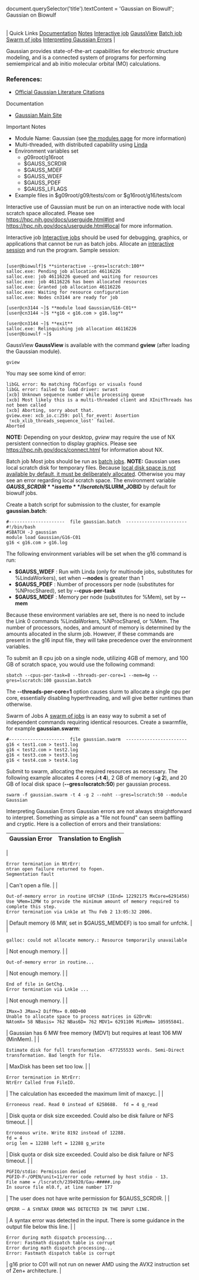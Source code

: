 

document.querySelector('title').textContent = 'Gaussian on Biowulf';
Gaussian on Biowulf


|  |
| --- |
| 
Quick Links
[Documentation](#doc)
[Notes](#notes)
[Interactive job](#int) 
[GaussView](#gaussview) 
[Batch job](#sbatch) 
[Swarm of jobs](#swarm) 
[Interpreting Gaussian Errors](#errors) 
 |



Gaussian provides state-of-the-art capabilities for electronic structure modeling, and is a connected system of programs for performing semiempirical and ab initio molecular orbital (MO) calculations.



### References:


* [Official Gaussian Literature Citations](http://gaussian.com/citation/)


Documentation
* [Gaussian Main Site](http://gaussian.com)


Important Notes
* Module Name: Gaussian (see [the modules page](/apps/modules.html) for more information)
* Multi-threaded, with distributed capability using [Linda](http://gaussian.com/lindaprod/)
* Environment variables set 
	+ $g09root/$g16root
	+ $GAUSS\_SCRDIR
	+ $GAUSS\_MDEF
	+ $GAUSS\_WDEF
	+ $GAUSS\_PDEF
	+ $GAUSS\_LFLAGS
* Example files in $g09root/g09/tests/com or $g16root/g16/tests/com


Interactive use of Gaussian must be run on an interactive node with local scratch space allocated. Please see
<https://hpc.nih.gov/docs/userguide.html#int>
and
<https://hpc.nih.gov/docs/userguide.html#local>
for more information.


Interactive job
[Interactive jobs](/docs/userguide.html#int) should be used for debugging, graphics, or applications that cannot be run as batch jobs.
Allocate an [interactive session](/docs/userguide.html#int) and run the program. Sample session:



```

[user@biowulf]$ **sinteractive --gres=lscratch:100**
salloc.exe: Pending job allocation 46116226
salloc.exe: job 46116226 queued and waiting for resources
salloc.exe: job 46116226 has been allocated resources
salloc.exe: Granted job allocation 46116226
salloc.exe: Waiting for resource configuration
salloc.exe: Nodes cn3144 are ready for job

[user@cn3144 ~]$ **module load Gaussian/G16-C01**
[user@cn3144 ~]$ **g16 < g16.com > g16.log**

[user@cn3144 ~]$ **exit**
salloc.exe: Relinquishing job allocation 46116226
[user@biowulf ~]$

```

GaussView
**GaussView** is available with the command **gview** (after loading the Gaussian module).



```
gview
```

You may see some kind of error:



```
libGL error: No matching fbConfigs or visuals found
libGL error: failed to load driver: swrast
[xcb] Unknown sequence number while processing queue
[xcb] Most likely this is a multi-threaded client and XInitThreads has not been called
[xcb] Aborting, sorry about that.
gview.exe: xcb_io.c:259: poll_for_event: Assertion `!xcb_xlib_threads_sequence_lost' failed.
Aborted
```

**NOTE:** Depending on your desktop, *gview* may require the use of NX persistent connection to display graphics. Please see <https://hpc.nih.gov/docs/connect.html> for information about NX.


Batch job
Most jobs should be run as [batch jobs](/docs/userguide.html#submit).
**NOTE:** Gaussian uses local scratch disk for temporary files. Because [local disk space is not available by default, it must be deliberately allocated](http://hpc.nih.gov/docs/userguide.html#local). Otherwise you may see an error regarding local scratch space. The environment variable **$GAUSS\_SCRDIR** is set to **/lscratch/$SLURM\_JOBID** by default for biowulf jobs.


Create a batch script for submission to the cluster, for example **gaussian.batch**:



```
#---------------------  file gaussian.batch  -----------------------
#!/bin/bash
#SBATCH -J gaussian
module load Gaussian/G16-C01
g16 < g16.com > g16.log

```

The following environment variables will be set when the g16 command is run:


* **$GAUSS\_WDEF** : Run with Linda (only for multinode jobs, substitutes for %LindaWorkers), set when **--nodes** is greater than 1
* **$GAUSS\_PDEF** : Number of processors per node (substitutes for %NProcShared), set by **--cpus-per-task**
* **$GAUSS\_MDEF** : Memory per node (substitutes for %Mem), set by **--mem**


Because these environment variables are set, there is no need to include the Link 0 commands %LindaWorkers, 
%NProcShared, or %Mem. The number of processors, nodes, and amount of memory is determined by the amounts
allocated in the slurm job. However, if these commands are present in the g16 input file, they will take precedence over
the environment variables.



To submit an 8 cpu job on a single node, utilizing 4GB of memory, and 100 GB of scratch space, you would use the following command:



```
sbatch --cpus-per-task=8 --threads-per-core=1 --mem=4g --gres=lscratch:100 gaussian.batch
```

The **--threads-per-core=1** option causes slurm to allocate a single cpu per core, essentially disabling
hyperthreading, and will give better runtimes than otherwise.


Swarm of Jobs 
A [swarm of jobs](/apps/swarm.html) is an easy way to submit a set of independent commands requiring identical resources.
Create a swarmfile, for example **gaussian.swarm**:



```
#---------------------  file gaussian.swarm  -----------------------
g16 < test1.com > test1.log
g16 < test2.com > test2.log
g16 < test3.com > test3.log
g16 < test4.com > test4.log
```

Submit to swarm, allocating the required resources as necessary. The following example allocates 
4 cores (**-t 4**), 2 GB of memory (**-g 2**), and 20 GB of local disk space (**--gres=lscratch:50**)
per gaussian process.



```
swarm -f gaussian.swarm -t 4 -g 2 --noht --gres=lscratch:50 --module Gaussian
```


Interpreting Gaussian Errors
Gaussian errors are not always straightforward to interpret. Something as
simple as a "file not found" can seem baffling and cryptic. Here is a
collection of errors and their translations:




| Gaussian Error | Translation to English |
| --- | --- |
| 
```
Error termination in NtrErr:
ntran open failure returned to fopen.
Segmentation fault
```
 | Can't open a file. |
| 
```
Out-of-memory error in routine UFChkP (IEnd= 12292175 MxCore=6291456)
Use %Mem=12MW to provide the minimum amount of memory required to complete this step.
Error termination via Lnk1e at Thu Feb 2 13:05:32 2006.
```
 | Default memory (6 MW, set in $GAUSS\_MEMDEF) is too small for unfchk. |
| 
```
galloc: could not allocate memory.: Resource temporarily unavailable
```
 | Not enough memory. |
| 
```
Out-of-memory error in routine...
```
 | Not enough memory. |
| 
```
End of file in GetChg.
Error termination via Lnk1e ...
```
 | Not enough memory. |
| 
```
IMax=3 JMax=2 DiffMx= 0.00D+00
Unable to allocate space to process matrices in G2DrvN:
NAtomX= 58 NBasis= 762 NBas6D= 762 MDV1= 6291106 MinMem= 105955841.
```
 | Gaussian has 6 MW free memory (MDV1) but requires at least 106 MW
(MinMem). |
| 
```
Estimate disk for full transformation -677255533 words. Semi-Direct
transformation. Bad length for file.
```
 | MaxDisk has been set too low. |
| 
```
Error termination in NtrErr:
NtrErr Called from FileIO.
```
 | The calculation has exceeded the maximum limit of maxcyc. |
| 
```
Erroneous read. Read 0 instead of 6258688.  fd = 4 g_read
```
 | Disk quota or disk size exceeded. Could also be disk failure or NFS
timeout. |
| 
```
Erroneous write. Write 8192 instead of 12288.
fd = 4
orig len = 12288 left = 12288 g_write
```
 | Disk quota or disk size exceeded. Could also be disk failure or NFS
timeout. |
| 
```
PGFIO/stdio: Permission denied
PGFIO-F-/OPEN/unit=11/error code returned by host stdio - 13.
File name = /lscratch/2394920/Gau-#####.inp
In source file ml0.f, at line number 177
```
 | The user does not have write permission for $GAUSS\_SCRDIR. |
| 
```
QPERR — A SYNTAX ERROR WAS DETECTED IN THE INPUT LINE.
```
 | A syntax error was detected in the input. There is some guidance in the output file below this line. |
| 
```
Error during math dispatch processing...
Error: Fastmath dispatch table is corrupt
Error during math dispatch processing...
Error: Fastmath dispatch table is corrupt
```
 | g16 prior to C01 will not run on newer AMD using the AVX2 instruction set of Zen+ architecture. |




